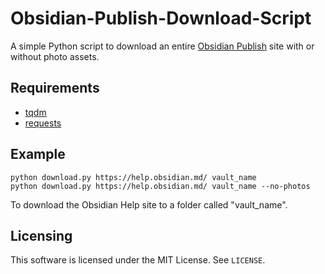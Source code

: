 # Obsidian-Publish-Download-Script

A simple Python script to download an entire [Obsidian Publish](https://obsidian.md/publish) site with or without photo assets.

## Requirements

- [tqdm](https://pypi.org/project/tqdm/)
- [requests](https://pypi.org/project/requests/)

## Example

```
python download.py https://help.obsidian.md/ vault_name
python download.py https://help.obsidian.md/ vault_name --no-photos
```

To download the Obsidian Help site to a folder called "vault_name".

## Licensing

This software is licensed under the MIT License. See `LICENSE`.
